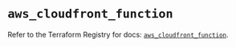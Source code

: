 # `aws_cloudfront_function`

Refer to the Terraform Registry for docs: [`aws_cloudfront_function`](https://registry.terraform.io/providers/hashicorp/aws/4.67.0/docs/resources/cloudfront_function).
